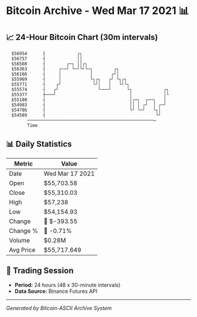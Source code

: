 # Bitcoin Archive - Wed Mar 17 2021 📊

## 📈 24-Hour Bitcoin Chart (30m intervals)

```
  $56954      ┤            ┌┐                                  
  $56757      ┤            ││                                  
  $56560      ┤        ┌─┐ ││┌┐                                
  $56363      ┤     ┌──┘ └─┘└┘└─┐        ┌┐                    
  $56166      ┤     │           │       ┌┘│                    
  $55969      ┤     │           └┐┌┐   ┌┘ └┐┌┐                 
  $55771      ┤    ┌┘            └┘│   │   └┘└┐                
  $55574      ┤   ┌┘               └───┘      └┐            ┌┐ 
  $55377      ┼───┘                            │            │└ 
  $55180      ┤                                │┌─┐  ┌──┐   │  
  $54983      ┤                                ││ │ ┌┘  │ ┌─┘  
  $54786      ┤                                └┘ └─┘   └┐│    
  $54589      ┤                                          └┘    
        ────────────────────────────────────────────────→
        Time
```

## 📊 Daily Statistics

| Metric | Value |
|--------|-------|
| Date | Wed Mar 17 2021 |
| Open | $55,703.58 |
| Close | $55,310.03 |
| High | $57,238 |
| Low | $54,154.93 |
| Change | 🔴 $-393.55 |
| Change % | 🔴 -0.71% |
| Volume | $0.28M |
| Avg Price | $55,717.649 |

## 📅 Trading Session

- **Period:** 24 hours (48 x 30-minute intervals)
- **Data Source:** Binance Futures API

---
*Generated by Bitcoin-ASCII Archive System*
